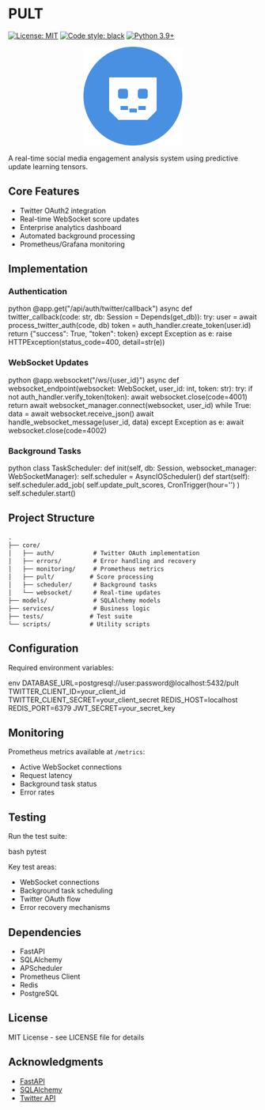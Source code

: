 # PULT

[![License: MIT](https://img.shields.io/badge/License-MIT-yellow.svg)](https://opensource.org/licenses/MIT)
[![Code style: black](https://img.shields.io/badge/code%20style-black-000000.svg)](https://github.com/psf/black)
[![Python 3.9+](https://img.shields.io/badge/python-3.9+-blue.svg)](https://www.python.org/downloads/)

<div align="center">
  <img src="pult.png" alt="PULT" width="200"/>
</div>

A real-time social media engagement analysis system using predictive update learning tensors.

## Core Features

- Twitter OAuth2 integration
- Real-time WebSocket score updates
- Enterprise analytics dashboard
- Automated background processing
- Prometheus/Grafana monitoring

## Implementation

### Authentication

python
@app.get("/api/auth/twitter/callback")
async def twitter_callback(code: str, db: Session = Depends(get_db)):
try:
user = await process_twitter_auth(code, db)
token = auth_handler.create_token(user.id)
return {"success": True, "token": token}
except Exception as e:
raise HTTPException(status_code=400, detail=str(e))


### WebSocket Updates

python
@app.websocket("/ws/{user_id}")
async def websocket_endpoint(websocket: WebSocket, user_id: int, token: str):
try:
if not auth_handler.verify_token(token):
await websocket.close(code=4001)
return
await websocket_manager.connect(websocket, user_id)
while True:
data = await websocket.receive_json()
await handle_websocket_message(user_id, data)
except Exception as e:
await websocket.close(code=4002)

### Background Tasks

python
class TaskScheduler:
def init(self, db: Session, websocket_manager: WebSocketManager):
self.scheduler = AsyncIOScheduler()
def start(self):
self.scheduler.add_job(
self.update_pult_scores,
CronTrigger(hour='')
)
self.scheduler.start()


## Project Structure

    .
    ├── core/
    │   ├── auth/           # Twitter OAuth implementation
    │   ├── errors/         # Error handling and recovery
    │   ├── monitoring/     # Prometheus metrics
    │   ├── pult/          # Score processing
    │   ├── scheduler/      # Background tasks
    │   └── websocket/      # Real-time updates
    ├── models/             # SQLAlchemy models
    ├── services/           # Business logic
    ├── tests/             # Test suite
    └── scripts/           # Utility scripts

## Configuration

Required environment variables:

env
DATABASE_URL=postgresql://user:password@localhost:5432/pult
TWITTER_CLIENT_ID=your_client_id
TWITTER_CLIENT_SECRET=your_client_secret
REDIS_HOST=localhost
REDIS_PORT=6379
JWT_SECRET=your_secret_key


## Monitoring

Prometheus metrics available at `/metrics`:
- Active WebSocket connections
- Request latency
- Background task status
- Error rates

## Testing

Run the test suite:

bash
pytest


Key test areas:
- WebSocket connections
- Background task scheduling
- Twitter OAuth flow
- Error recovery mechanisms

## Dependencies

- FastAPI
- SQLAlchemy
- APScheduler
- Prometheus Client
- Redis
- PostgreSQL

## License

MIT License - see LICENSE file for details

## Acknowledgments

- [FastAPI](https://fastapi.tiangolo.com/)
- [SQLAlchemy](https://www.sqlalchemy.org/)
- [Twitter API](https://developer.twitter.com/en/docs)